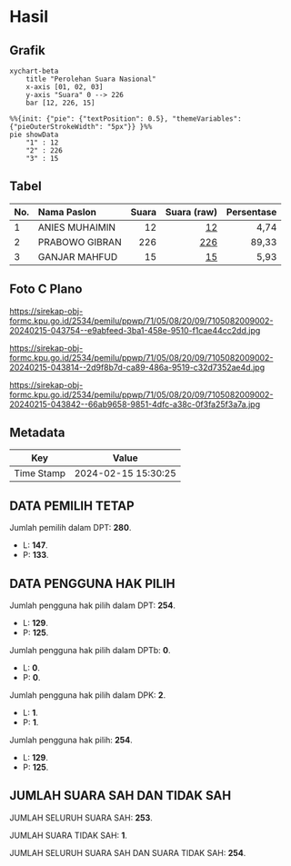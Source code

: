 # Hasil

## Grafik

```mermaid
xychart-beta
    title "Perolehan Suara Nasional"
    x-axis [01, 02, 03]
    y-axis "Suara" 0 --> 226
    bar [12, 226, 15]
```

```mermaid
%%{init: {"pie": {"textPosition": 0.5}, "themeVariables": {"pieOuterStrokeWidth": "5px"}} }%%
pie showData
    "1" : 12
    "2" : 226
    "3" : 15
```

## Tabel

| No. | Nama Paslon    | Suara | Suara (raw) | Persentase |
|:--- |:-------------- | -----:| -----------:| ----------:|
| 1   | ANIES MUHAIMIN | 12    | [12][p-1]   | 4,74       |
| 2   | PRABOWO GIBRAN | 226   | [226][p-2]  | 89,33      |
| 3   | GANJAR MAHFUD  | 15    | [15][p-3]   | 5,93       |


[p-1]: https://github.com/gigit-pemilu/pemilu-2024/blob/main/pilpres/hitung-suara/sub/71-sulawesi-utara/sub/05-minahasa-selatan/sub/08-sinonsayang/sub/2009-durian/sub/002-tps/sub/paslon-1.txt
[p-2]: https://github.com/gigit-pemilu/pemilu-2024/blob/main/pilpres/hitung-suara/sub/71-sulawesi-utara/sub/05-minahasa-selatan/sub/08-sinonsayang/sub/2009-durian/sub/002-tps/sub/paslon-2.txt
[p-3]: https://github.com/gigit-pemilu/pemilu-2024/blob/main/pilpres/hitung-suara/sub/71-sulawesi-utara/sub/05-minahasa-selatan/sub/08-sinonsayang/sub/2009-durian/sub/002-tps/sub/paslon-3.txt

## Foto C Plano

https://sirekap-obj-formc.kpu.go.id/2534/pemilu/ppwp/71/05/08/20/09/7105082009002-20240215-043754--e9abfeed-3ba1-458e-9510-f1cae44cc2dd.jpg

https://sirekap-obj-formc.kpu.go.id/2534/pemilu/ppwp/71/05/08/20/09/7105082009002-20240215-043814--2d9f8b7d-ca89-486a-9519-c32d7352ae4d.jpg

https://sirekap-obj-formc.kpu.go.id/2534/pemilu/ppwp/71/05/08/20/09/7105082009002-20240215-043842--66ab9658-9851-4dfc-a38c-0f3fa25f3a7a.jpg


## Metadata

| Key        | Value               |
| ---------- | ------------------- |
| Time Stamp | 2024-02-15 15:30:25 |


## DATA PEMILIH TETAP

Jumlah pemilih dalam DPT: **280**.
 * L: **147**.
 * P: **133**.

## DATA PENGGUNA HAK PILIH

Jumlah pengguna hak pilih dalam DPT: **254**.
 * L: **129**.
 * P: **125**.

Jumlah pengguna hak pilih dalam DPTb: **0**.
 * L: **0**.
 * P: **0**.

Jumlah pengguna hak pilih dalam DPK: **2**.
 * L: **1**.
 * P: **1**.

Jumlah pengguna hak pilih: **254**.
 * L: **129**.
 * P: **125**.

## JUMLAH SUARA SAH DAN TIDAK SAH

JUMLAH SELURUH SUARA SAH: **253**.

JUMLAH SUARA TIDAK SAH: **1**.

JUMLAH SELURUH SUARA SAH DAN SUARA TIDAK SAH: **254**.


